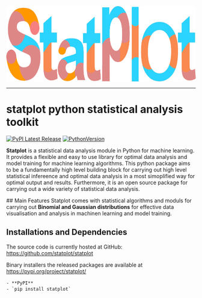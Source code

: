 
<img src="./doc/logos/statplot_logo.png" width="600" height="200">


-----------------

# statplot python statistical analysis toolkit

[![PyPI Latest Release](https://img.shields.io/pypi/v/statplot.svg)](https://pypi.org/project/statplot/) [![PythonVersion](https://img.shields.io/badge/python-3.6%20%7C%203.7%20%7C%203.8-blue)](https://img.shields.io/badge/python-3.6%20%7C%203.7%20%7C%203.8-blue)



**Statplot** is a statistical data analysis module in Python for machine learning. It provides a flexible and easy to use library for optimal data analysis and model training for machine learning algorithms. This python package aims to be a fundamentally high level building block for  carrying out high level statistical infereence and optimal data analysis in a most simoplified way for optimal output and results. Furthermore, it is an open source package for carrying out a wide variety of statistical data analysis.

## Main Features 
Statplot comes with statistical algorithms and moduls for carrying out **Binomial and Gaussian distributions** for effective data visualisation and analysis in machinen learning and model training.

## Installations and Dependencies

The source code is currently hosted at GitHub: https://github.com/statplot/statplot 

Binary installers the released packages are available at https://pypi.org/project/statplot/

```
- **PyPI**
- `pip install statplot`

```